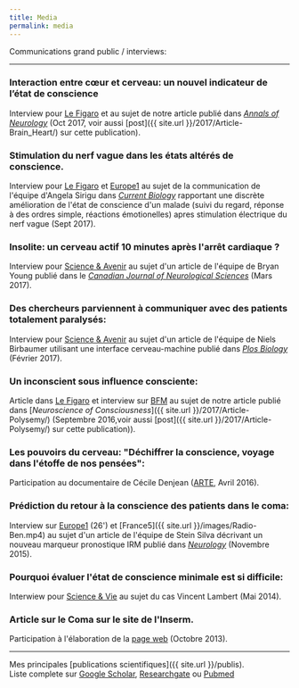 ```yaml
---
title: Media
permalink: media
---
```


Communications grand public / interviews:

___

### Interaction entre cœur et cerveau: un nouvel indicateur de l’état de conscience
Interview pour [Le Figaro](http://sante.lefigaro.fr/article/etat-vegetatif-l-activite-du-coeur-reflete-l-etat-de-conscience/) et  au sujet de notre article publié dans [*Annals of Neurology*](http://onlinelibrary.wiley.com/doi/10.1002/ana.25045/full) (Oct 2017, voir aussi [post]({{ site.url }}/2017/Article-Brain_Heart/) sur cette publication).

### Stimulation du nerf vague dans les états altérés de conscience.
Interview pour [Le Figaro](http://sante.lefigaro.fr/article/apres-15-ans-d-etat-vegetatif-un-patient-recouvre-une-forme-de-conscience-/) et [Europe1](http://www.europe1.fr/emissions/europe-1-midi2/europe-midi-maxime-switek-260917-3446702) au sujet de la communication de l'équipe d'Angela Sirigu dans [*Current Biology*](http://www.cell.com/current-biology/fulltext/S0960-9822(17)30964-8) rapportant une discrète amélioration de l'état de conscience d'un malade (suivi du regard, réponse à des ordres simple, réactions émotionelles) apres stimulation électrique du nerf vague (Sept 2017).

### Insolite: un cerveau actif 10 minutes après l'arrêt cardiaque ?
Interview pour [Science & Avenir](https://www.sciencesetavenir.fr/sante/cerveau-et-psy/insolite-un-cerveau-actif-10-minutes-apres-l-arret-cardiaque_111243) au sujet d'un article de l'équipe de Bryan Young publié dans le [*Canadian Journal of Neurological Sciences*](https://www.cambridge.org/core/journals/canadian-journal-of-neurological-sciences/article/div-classtitleelectroencephalographic-recordings-during-withdrawal-of-life-sustaining-therapy-until-30-minutes-after-declaration-of-deathdiv/11F9C14102AECB3D579C7DB879D6BB66) (Mars 2017).

### Des chercheurs parviennent à communiquer avec des patients totalement paralysés:
 Interview pour [Science & Avenir](https://www.sciencesetavenir.fr/sante/cerveau-et-psy/des-chercheurs-communiquent-avec-des-patients-atteints-de-la-maladie-de-charcot-et-totalement-paralyses_110426) au sujet d'un article de l'équipe de Niels Birbaumer utilisant une interface cerveau-machine publié dans [*Plos Biology*](http://dx.doi.org/10.1371/journal.pbio.1002593) (Février 2017).

### Un inconscient sous influence consciente:
 Article dans [Le Figaro] et interview sur [BFM] au sujet de notre article publié dans [*Neuroscience of Consciousness*]({{ site.url }}/2017/Article-Polysemy/) (Septembre 2016,voir aussi [post]({{ site.url }}/2017/Article-Polysemy/) sur cette publication)).

### Les pouvoirs du cerveau: "Déchiffrer la conscience, voyage dans l'étoffe de nos pensées":  
Participation au documentaire de Cécile Denjean ([ARTE], Avril 2016).

### Prédiction du retour à la conscience des patients dans le coma:
Interview sur [Europe1] (26') et [France5]({{ site.url }}/images/Radio-Ben.mp4) au sujet d'un article de l'équipe de Stein Silva décrivant un nouveau marqueur pronostique IRM publié dans [*Neurology*](http://dx.doi.org/10.1212/WNL.0000000000002196) (Novembre 2015).

### Pourquoi évaluer l'état de conscience minimale est si difficile:
Interwiew pour [Science & Vie] au sujet du cas Vincent Lambert (Mai 2014).

### Article sur le Coma sur le site de l'Inserm.
Participation à l'élaboration de la [page web](http://www.inserm.fr/thematiques/neurosciences-sciences-cognitives-neurologie-psychiatrie/dossiers-d-information/coma) (Octobre 2013).

___

Mes principales [publications scientifiques]({{ site.url }}/publis).  
Liste complete sur [Google Scholar], [Researchgate] ou [Pubmed]  

[Le Figaro]:http://sante.lefigaro.fr/actualite/2016/09/19/25411-inconscient-sous-influence-consciente
[BFM]: http://bfmbusiness.bfmtv.com/mediaplayer/video/comment-fonctionnent-l-inconscient-et-le-conscient-dans-le-cerveau-24-09-870457.html
[Science & Vie]:http://scienceetvie-pvgpsla5.immanens.com/fr/pvPageFl.asp?puc=003263&nu=1160&pa=42
[Neurology]:http://dx.doi.org/10.1212/WNL.0000000000002196
[Europe1]:http://www.europe1.fr/emissions/europe-1-midi/europe-midi-votre-journal-jean-michel-aphatie-et-maxime-switek-121115-2619313
[ARTE]:http://boutique.arte.tv/f10932-pouvoirs_cerveau_deux_parties

[Google Scholar]: https://scholar.google.fr/citations?hl=fr&user=jgHpg1oAAAAJ&view_op=list_works&sortby=pubdate
[Researchgate]:https://www.researchgate.net/profile/Benjamin_Rohaut
[Pubmed]:https://www.ncbi.nlm.nih.gov/pubmed/?term=Rohaut+B%5BAuthor%5D
